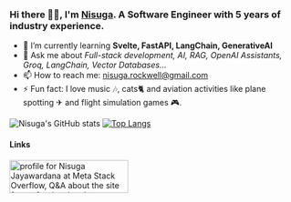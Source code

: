 ### Hi there 👋😀, I'm [Nisuga](https://nisugaj.github.io/). A Software Engineer with 5 years of industry experience. 

- 🌱 I’m currently learning **Svelte, FastAPI, LangChain, GenerativeAI**
- 💬 Ask me about _Full-stack development, AI, RAG, OpenAI Assistants, Groq, LangChain, Vector Databases..._
- 📫 How to reach me: nisuga.rockwell@gmail.com
- ⚡ Fun fact: I love music 🎶, cats🐈 and aviation activities like plane spotting ✈ and flight simulation games 🎮.

<!-- - 🔭 I’m currently working on a project  for **Leverage and Showcase** -->
<!-- - 👯 I’m looking to collaborate on **Prosodical audio enhancement** -->
<!-- - 🤔 I’m looking for help with **How to pitch an awesome software idea ?** -->
![Nisuga's GitHub stats](https://github-readme-stats.vercel.app/api?username=nisugaJ&show_icons=true&theme=dark)
[![Top Langs](https://github-readme-stats.vercel.app/api/top-langs/?username=anuraghazra&layout=compact)](https://github.com/anuraghazra/github-readme-stats)

#### Links
<a href="https://stackoverflow.com/users/10010326/nisuga-jayawardana"><img src="https://stackoverflow.com/users/flair/10010326.png" width="208" height="58" alt="profile for Nisuga Jayawardana at Meta Stack Overflow, Q&amp;A about the site for professional and enthusiast programmers" title="profile for Nisuga Jayawardana at Meta Stack Overflow, Q&amp;A about the site for professional and enthusiast programmers"></a>
